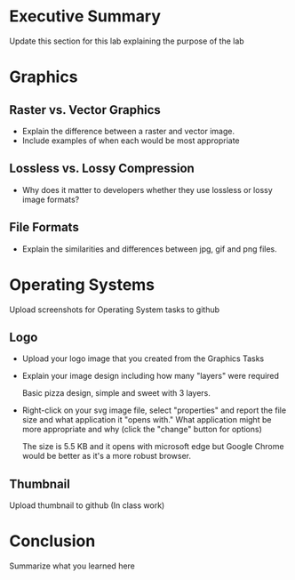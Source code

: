 # Executive Summary
Update this section for this lab explaining the purpose of the lab

# Graphics
## Raster vs. Vector Graphics
* Explain the difference between a raster and vector image.  
* Include examples of when each would be most appropriate 

## Lossless vs. Lossy Compression
* Why does it matter to developers whether they use lossless or lossy image formats?  

## File Formats
* Explain the similarities and differences between jpg, gif and png files. 

# Operating Systems
Upload screenshots for Operating System tasks to github

## Logo
* Upload your logo image that you created from the Graphics Tasks
* Explain your image design including how many "layers" were required

  Basic pizza design, simple and sweet with 3 layers. 
  
* Right-click on your svg image file, select "properties" and report the file size and what application it "opens with." What application might be more appropriate and why (click the "change" button for options)

  The size is 5.5 KB and it opens with microsoft edge but Google Chrome would be better as it's a more robust browser.

## Thumbnail
Upload thumbnail to github (In class work)
 
# Conclusion
Summarize what you learned here
